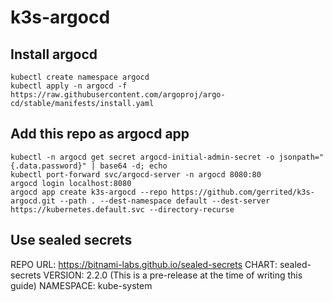 # k3s-argocd

## Install argocd

```
kubectl create namespace argocd
kubectl apply -n argocd -f https://raw.githubusercontent.com/argoproj/argo-cd/stable/manifests/install.yaml
```

## Add this repo as argocd app
```
kubectl -n argocd get secret argocd-initial-admin-secret -o jsonpath="{.data.password}" | base64 -d; echo
kubectl port-forward svc/argocd-server -n argocd 8080:80
argocd login localhost:8080
argocd app create k3s-argocd --repo https://github.com/gerrited/k3s-argocd.git --path . --dest-namespace default --dest-server https://kubernetes.default.svc --directory-recurse
```

## Use sealed secrets

REPO URL: https://bitnami-labs.github.io/sealed-secrets
CHART: sealed-secrets
VERSION: 2.2.0 (This is a pre-release at the time of writing this guide)
NAMESPACE: kube-system

